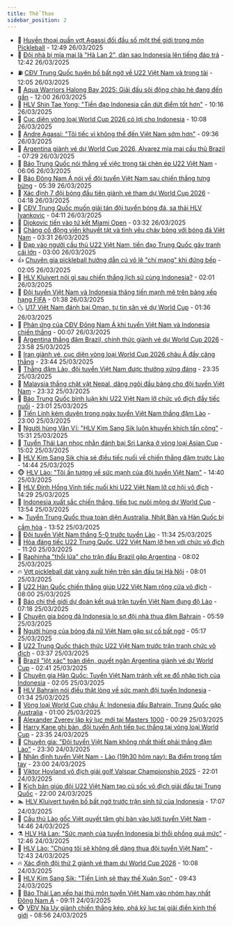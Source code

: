 ```yaml
---
title: Thể Thao
sidebar_position: 2
---
```


<!-- dantri-the-thao:START -->
- 🎡 [Huyền thoại quần vợt Agassi đối đầu số một thế giới trong môn Pickleball](https://dantri.com.vn/the-thao/huyen-thoai-quan-vot-agassi-doi-dau-so-mot-the-gioi-trong-mon-pickleball-20250326194354156.htm) - 12:49 26/03/2025
- 💯 [Đội nhà bị mỉa mai là &quot;Hà Lan 2&quot;, dàn sao Indonesia lên tiếng đáp trả](https://dantri.com.vn/the-thao/doi-nha-bi-mia-mai-la-ha-lan-2-dan-sao-indonesia-len-tieng-dap-tra-20250326194106017.htm) - 12:42 26/03/2025
- ⛽️ [CĐV Trung Quốc tuyên bố bất ngờ về U22 Việt Nam và trọng tài](https://dantri.com.vn/the-thao/cdv-trung-quoc-tuyen-bo-bat-ngo-ve-u22-viet-nam-va-trong-tai-20250326185422404.htm) - 12:05 26/03/2025
- 💃 [Aqua Warriors Halong Bay 2025: Giải đấu sôi động chào hè đang đến gần](https://dantri.com.vn/the-thao/aqua-warriors-halong-bay-2025-giai-dau-soi-dong-chao-he-dang-den-gan-20250326185235228.htm) - 12:00 26/03/2025
- 🌈 [HLV Shin Tae Yong: &quot;Tiền đạo Indonesia cần dứt điểm tốt hơn&quot;](https://dantri.com.vn/the-thao/hlv-shin-tae-yong-tien-dao-indonesia-can-dut-diem-tot-hon-20250326153446035.htm) - 10:16 26/03/2025
- 🦅 [Cục diện vòng loại World Cup 2026 có lợi cho Indonesia](https://dantri.com.vn/the-thao/cuc-dien-vong-loai-world-cup-2026-co-loi-cho-indonesia-20250326121047220.htm) - 10:08 26/03/2025
- 🌝 [Andre Agassi: &quot;Tôi tiếc vì không thể đến Việt Nam sớm hơn&quot;](https://dantri.com.vn/the-thao/andre-agassi-toi-tiec-vi-khong-the-den-viet-nam-som-hon-20250326162720402.htm) - 09:36 26/03/2025
- 🚀 [Argentina giành vé dự World Cup 2026, Alvarez mỉa mai cầu thủ Brazil](https://dantri.com.vn/the-thao/argentina-gianh-ve-du-world-cup-2026-alvarez-mia-mai-cau-thu-brazil-20250326115503154.htm) - 07:29 26/03/2025
- 🎉 [Báo Trung Quốc nói thẳng về việc trọng tài chèn ép U22 Việt Nam](https://dantri.com.vn/the-thao/bao-trung-quoc-noi-thang-ve-viec-trong-tai-chen-ep-u22-viet-nam-20250326130645438.htm) - 06:06 26/03/2025
- 📝 [Báo Đông Nam Á nói về đội tuyển Việt Nam sau chiến thắng tưng bừng](https://dantri.com.vn/the-thao/bao-dong-nam-a-noi-ve-doi-tuyen-viet-nam-sau-chien-thang-tung-bung-20250326123929804.htm) - 05:39 26/03/2025
- 🦄 [Xác định 7 đội bóng đầu tiên giành vé tham dự World Cup 2026](https://dantri.com.vn/the-thao/xac-dinh-7-doi-bong-dau-tien-gianh-ve-tham-du-world-cup-2026-20250326111809447.htm) - 04:18 26/03/2025
- 🎉 [CĐV Trung Quốc muốn giải tán đội tuyển bóng đá, sa thải HLV Ivankovic](https://dantri.com.vn/the-thao/cdv-trung-quoc-muon-giai-tan-doi-tuyen-bong-da-sa-thai-hlv-ivankovic-20250326090050373.htm) - 04:11 26/03/2025
- 💼 [Djokovic tiến vào tứ kết Miami Open](https://dantri.com.vn/the-thao/djokovic-tien-vao-tu-ket-miami-open-20250326102532963.htm) - 03:32 26/03/2025
- 🤡 [Chàng cổ động viên khuyết tật và tình yêu cháy bỏng với bóng đá Việt Nam](https://dantri.com.vn/the-thao/chang-co-dong-vien-khuyet-tat-va-tinh-yeu-chay-bong-voi-bong-da-viet-nam-20250326083019187.htm) - 03:31 26/03/2025
- 🦆 [Đạp vào người cầu thủ U22 Việt Nam, tiền đạo Trung Quốc gây tranh cãi lớn](https://dantri.com.vn/the-thao/dap-vao-nguoi-cau-thu-u22-viet-nam-tien-dao-trung-quoc-gay-tranh-cai-lon-20250326100026819.htm) - 03:00 26/03/2025
- 👍 [Chuyên gia pickleball hướng dẫn cú vô lê &quot;chí mạng&quot; khi đứng bếp](https://dantri.com.vn/the-thao/chuyen-gia-pickleball-huong-dan-cu-vo-le-chi-mang-khi-dung-bep-20250326022611097.htm) - 02:05 26/03/2025
- 💼 [HLV Kluivert nói gì sau chiến thắng lịch sử cùng Indonesia?](https://dantri.com.vn/the-thao/hlv-kluivert-noi-gi-sau-chien-thang-lich-su-cung-indonesia-20250326014750239.htm) - 02:01 26/03/2025
- 🦒 [Đội tuyển Việt Nam và Indonesia thăng tiến mạnh mẽ trên bảng xếp hạng FIFA](https://dantri.com.vn/the-thao/doi-tuyen-viet-nam-va-indonesia-thang-tien-manh-me-tren-bang-xep-hang-fifa-20250326082452787.htm) - 01:38 26/03/2025
- 🌜 [U17 Việt Nam đánh bại Oman, tự tin săn vé dự World Cup](https://dantri.com.vn/the-thao/u17-viet-nam-danh-bai-oman-tu-tin-san-ve-du-world-cup-20250326085325602.htm) - 01:36 26/03/2025
- 🦆 [Phản ứng của CĐV Đông Nam Á khi tuyển Việt Nam và Indonesia chiến thắng](https://dantri.com.vn/the-thao/phan-ung-cua-cdv-dong-nam-a-khi-tuyen-viet-nam-va-indonesia-chien-thang-20250326000921218.htm) - 00:07 26/03/2025
- 💪 [Argentina thắng đậm Brazil, chính thức giành vé dự World Cup 2026](https://dantri.com.vn/the-thao/argentina-thang-dam-brazil-chinh-thuc-gianh-ve-du-world-cup-2026-20250326065820312.htm) - 23:58 25/03/2025
- 🧠 [Iran giành vé, cục diện vòng loại World Cup 2026 châu Á đầy căng thẳng](https://dantri.com.vn/the-thao/iran-gianh-ve-cuc-dien-vong-loai-world-cup-2026-chau-a-day-cang-thang-20250326013121699.htm) - 23:44 25/03/2025
- 🦄 [Thắng đậm Lào, đội tuyển Việt Nam được thưởng xứng đáng](https://dantri.com.vn/the-thao/thang-dam-lao-doi-tuyen-viet-nam-duoc-thuong-xung-dang-20250326003828822.htm) - 23:35 25/03/2025
- 🥸 [Malaysia thắng chật vật Nepal, dâng ngôi đầu bảng cho đội tuyển Việt Nam](https://dantri.com.vn/the-thao/malaysia-thang-chat-vat-nepal-dang-ngoi-dau-bang-cho-doi-tuyen-viet-nam-20250325234307304.htm) - 23:32 25/03/2025
- 🤠 [Báo Trung Quốc bình luận khi U22 Việt Nam lỡ chức vô địch đầy tiếc nuối](https://dantri.com.vn/the-thao/bao-trung-quoc-binh-luan-khi-u22-viet-nam-lo-chuc-vo-dich-day-tiec-nuoi-20250326011429110.htm) - 23:01 25/03/2025
- 👺 [Tiến Linh kém duyên trong ngày tuyển Việt Nam thắng đậm Lào](https://dantri.com.vn/the-thao/tien-linh-kem-duyen-trong-ngay-tuyen-viet-nam-thang-dam-lao-20250326000045989.htm) - 23:00 25/03/2025
- 📝 [Người hùng Văn Vĩ: &quot;HLV Kim Sang Sik luôn khuyến khích tấn công&quot;](https://dantri.com.vn/the-thao/nguoi-hung-van-vi-hlv-kim-sang-sik-luon-khuyen-khich-tan-cong-20250325222304500.htm) - 15:31 25/03/2025
- 🦆 [Tuyển Thái Lan nhọc nhằn đánh bại Sri Lanka ở vòng loại Asian Cup](https://dantri.com.vn/the-thao/tuyen-thai-lan-nhoc-nhan-danh-bai-sri-lanka-o-vong-loai-asian-cup-20250325215013214.htm) - 15:02 25/03/2025
- 🥳 [HLV Kim Sang Sik chia sẻ điều tiếc nuối về chiến thắng đậm trước Lào](https://dantri.com.vn/the-thao/hlv-kim-sang-sik-chia-se-dieu-tiec-nuoi-ve-chien-thang-dam-truoc-lao-20250325214412014.htm) - 14:44 25/03/2025
- 🐵 [HLV Lào: &quot;Tôi ấn tượng về sức mạnh của đội tuyển Việt Nam&quot;](https://dantri.com.vn/the-thao/hlv-lao-toi-an-tuong-ve-suc-manh-cua-doi-tuyen-viet-nam-20250325213945347.htm) - 14:40 25/03/2025
- 🤩 [HLV Đinh Hồng Vinh tiếc nuối khi U22 Việt Nam lỡ cơ hội vô địch](https://dantri.com.vn/the-thao/hlv-dinh-hong-vinh-tiec-nuoi-khi-u22-viet-nam-lo-co-hoi-vo-dich-20250325212538919.htm) - 14:29 25/03/2025
- 🤠 [Indonesia xuất sắc chiến thắng, tiếp tục nuôi mộng dự World Cup](https://dantri.com.vn/the-thao/indonesia-xuat-sac-chien-thang-tiep-tuc-nuoi-mong-du-world-cup-20250325204720927.htm) - 13:54 25/03/2025
- 🏊 [Tuyển Trung Quốc thua toàn diện Australia, Nhật Bản và Hàn Quốc bị cầm hòa](https://dantri.com.vn/the-thao/tuyen-trung-quoc-thua-toan-dien-australia-nhat-ban-va-han-quoc-bi-cam-hoa-20250325204144875.htm) - 13:52 25/03/2025
- 🗽 [Đội tuyển Việt Nam thắng 5-0 trước tuyển Lào](https://dantri.com.vn/the-thao/doi-tuyen-viet-nam-thang-5-0-truoc-tuyen-lao-20250325183355022.htm) - 11:34 25/03/2025
- 🚀 [Hòa đáng tiếc U22 Trung Quốc, U22 Việt Nam lỡ hẹn với chức vô địch](https://dantri.com.vn/the-thao/hoa-dang-tiec-u22-trung-quoc-u22-viet-nam-lo-hen-voi-chuc-vo-dich-20250325180618763.htm) - 11:20 25/03/2025
- 🎉 [Raphinha  &quot;thổi lửa&quot; cho trận đấu Brazil gặp Argentina](https://dantri.com.vn/the-thao/raphinha-thoi-lua-cho-tran-dau-brazil-gap-argentina-20250325145504560.htm) - 08:02 25/03/2025
- 🔥 [Vợt pickleball dát vàng xuất hiện trên sân đấu tại Hà Nội](https://dantri.com.vn/the-thao/vot-pickleball-dat-vang-xuat-hien-tren-san-dau-tai-ha-noi-20250325110843579.htm) - 08:01 25/03/2025
- 🎉 [U22 Hàn Quốc chiến thắng giúp U22 Việt Nam rộng cửa vô địch](https://dantri.com.vn/the-thao/u22-han-quoc-chien-thang-giup-u22-viet-nam-rong-cua-vo-dich-20250325162726552.htm) - 08:00 25/03/2025
- 🎡 [Báo chí thế giới dự đoán kết quả trận tuyển Việt Nam đụng độ Lào](https://dantri.com.vn/the-thao/bao-chi-the-gioi-du-doan-ket-qua-tran-tuyen-viet-nam-dung-do-lao-20250325110929996.htm) - 07:18 25/03/2025
- 🐻 [Chuyên gia bóng đá Indonesia lo sợ đội nhà thua đậm Bahrain](https://dantri.com.vn/the-thao/chuyen-gia-bong-da-indonesia-lo-so-doi-nha-thua-dam-bahrain-20250325101629403.htm) - 05:59 25/03/2025
- 🌊 [Người hùng của bóng đá nữ Việt Nam gặp sự cố bất ngờ](https://dantri.com.vn/the-thao/nguoi-hung-cua-bong-da-nu-viet-nam-gap-su-co-bat-ngo-20250325121049795.htm) - 05:17 25/03/2025
- 💃 [U22 Trung Quốc thách thức U22 Việt Nam trước trận tranh chức vô địch](https://dantri.com.vn/the-thao/u22-trung-quoc-thach-thuc-u22-viet-nam-truoc-tran-tranh-chuc-vo-dich-20250325102425128.htm) - 03:37 25/03/2025
- 🤔 [Brazil &quot;lột xác&quot; toàn diện, quyết ngăn Argentina giành vé dự World Cup](https://dantri.com.vn/the-thao/brazil-lot-xac-toan-dien-quyet-ngan-argentina-gianh-ve-du-world-cup-20250325094057541.htm) - 02:41 25/03/2025
- 🤭 [Chuyên gia Hàn Quốc: Tuyển Việt Nam tránh vết xe đổ nhập tịch của Indonesia](https://dantri.com.vn/the-thao/chuyen-gia-han-quoc-tuyen-viet-nam-tranh-vet-xe-do-nhap-tich-cua-indonesia-20250324180525188.htm) - 02:05 25/03/2025
- 👹 [HLV Bahrain nói điều thật lòng về sức mạnh đội tuyển Indonesia](https://dantri.com.vn/the-thao/hlv-bahrain-noi-dieu-that-long-ve-suc-manh-doi-tuyen-indonesia-20250325074810085.htm) - 01:34 25/03/2025
- 🗽 [Vòng loại World Cup châu Á: Indonesia đấu Bahrain, Trung Quốc gặp Australia](https://dantri.com.vn/the-thao/vong-loai-world-cup-chau-a-indonesia-dau-bahrain-trung-quoc-gap-australia-20250324102731084.htm) - 01:00 25/03/2025
- 🥳 [Alexander Zverev lập kỷ lục mới tại Masters 1000](https://dantri.com.vn/the-thao/alexander-zverev-lap-ky-luc-moi-tai-masters-1000-20250325072851316.htm) - 00:29 25/03/2025
- 💃 [Harry Kane ghi bàn, đội tuyển Anh tiếp tục thắng tại vòng loại World Cup](https://dantri.com.vn/the-thao/harry-kane-ghi-ban-doi-tuyen-anh-tiep-tuc-thang-tai-vong-loai-world-cup-20250325062238999.htm) - 23:35 24/03/2025
- 🧰 [Chuyên gia: &quot;Đội tuyển Việt Nam không nhất thiết phải thắng đậm Lào&quot;](https://dantri.com.vn/the-thao/chuyen-gia-doi-tuyen-viet-nam-khong-nhat-thiet-phai-thang-dam-lao-20250324175624938.htm) - 23:30 24/03/2025
- 💪 [Nhận định tuyển Việt Nam - Lào &lpar;19h30 hôm nay&rpar;: Ba điểm trong tầm tay](https://dantri.com.vn/the-thao/nhan-dinh-tuyen-viet-nam-lao-19h30-hom-nay-ba-diem-trong-tam-tay-20250324163026915.htm) - 23:00 24/03/2025
- 🚀 [Viktor Hovland vô địch giải golf Valspar Championship 2025](https://dantri.com.vn/the-thao/viktor-hovland-vo-dich-giai-golf-valspar-championship-2025-20250324230636978.htm) - 22:01 24/03/2025
- 🤠 [Kịch bản giúp đội U22 Việt Nam tạo cú sốc vô địch giải đấu tại Trung Quốc](https://dantri.com.vn/the-thao/kich-ban-giup-doi-u22-viet-nam-tao-cu-soc-vo-dich-giai-dau-tai-trung-quoc-20250324190016522.htm) - 22:00 24/03/2025
- 🏊 [HLV Kluivert tuyên bố bất ngờ trước trận sinh tử của Indonesia](https://dantri.com.vn/the-thao/hlv-kluivert-tuyen-bo-bat-ngo-truoc-tran-sinh-tu-cua-indonesia-20250324200720553.htm) - 17:07 24/03/2025
- 🦄 [Cầu thủ Lào gốc Việt quyết tâm ghi bàn vào lưới tuyển Việt Nam](https://dantri.com.vn/the-thao/cau-thu-lao-goc-viet-quyet-tam-ghi-ban-vao-luoi-tuyen-viet-nam-20250324212212277.htm) - 14:46 24/03/2025
- ⚗️ [HLV Hà Lan: &quot;Sức mạnh của tuyển Indonesia bị thổi phồng quá mức&quot;](https://dantri.com.vn/the-thao/hlv-ha-lan-suc-manh-cua-tuyen-indonesia-bi-thoi-phong-qua-muc-20250324194631514.htm) - 12:46 24/03/2025
- 🥷 [HLV Lào: &quot;Chúng tôi sẽ không dễ dàng thua đội tuyển Việt Nam&quot;](https://dantri.com.vn/the-thao/hlv-lao-chung-toi-se-khong-de-dang-thua-doi-tuyen-viet-nam-20250324193614204.htm) - 12:43 24/03/2025
- 🔥 [Xác định đội thứ 2 giành vé tham dự World Cup 2026](https://dantri.com.vn/the-thao/xac-dinh-doi-thu-2-gianh-ve-tham-du-world-cup-2026-20250324170751236.htm) - 10:08 24/03/2025
- 🦅 [HLV Kim Sang Sik: &quot;Tiến Linh sẽ thay thế Xuân Son&quot;](https://dantri.com.vn/the-thao/hlv-kim-sang-sik-tien-linh-se-thay-the-xuan-son-20250324164339435.htm) - 09:43 24/03/2025
- 🌝 [Báo Thái Lan xếp hai thủ môn tuyển Việt Nam vào nhóm hay nhất Đông Nam Á](https://dantri.com.vn/the-thao/bao-thai-lan-xep-hai-thu-mon-tuyen-viet-nam-vao-nhom-hay-nhat-dong-nam-a-20250324154202812.htm) - 09:11 24/03/2025
- 🐵 [VĐV Na Uy giành chiến thắng kép, phá kỷ lục tại giải điền kinh thế giới](https://dantri.com.vn/the-thao/vdv-na-uy-gianh-chien-thang-kep-pha-ky-luc-tai-giai-dien-kinh-the-gioi-20250324150322757.htm) - 08:56 24/03/2025<!-- dantri-the-thao:END -->
